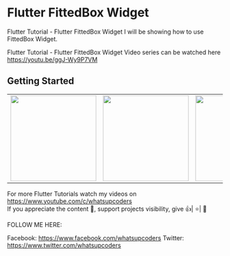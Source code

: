# Flutter FittedBox Widget

Flutter Tutorial - Flutter FittedBox Widget
I will be showing how to use FittedBox Widget.

Flutter Tutorial - Flutter FittedBox Widget Video series can be watched here https://youtu.be/ggJ-Wy9P7VM
## Getting Started

<div style="text-align: center">
    <table>
        <tr>
            <td style="text-align: center">
                    <img src="https://github.com/whatsupcoders/Flutter-FittedBox/blob/master/assets/Screenshot_1566251870.png" width="200"/>
            </td>            
            <td style="text-align: center">              
                    <img src="https://github.com/whatsupcoders/Flutter-FittedBox/blob/master/assets/Screenshot_1566251872.png" width="200"/>
            </td>
            <td style="text-align: center">
                    <img src="https://github.com/whatsupcoders/Flutter-FittedBox/blob/master/assets/fittedbox.gif" width="200" />
            </td>
        </tr>
  </table>
  </div>
  
For more Flutter Tutorials watch my videos on https://www.youtube.com/c/whatsupcoders <br />
If you appreciate the content 📖, support projects visibility, give 👍| ⭐| 👏

FOLLOW ME HERE:

Facebook: https://www.facebook.com/whatsupcoders
Twitter: https://www.twitter.com/whatsupcoders
